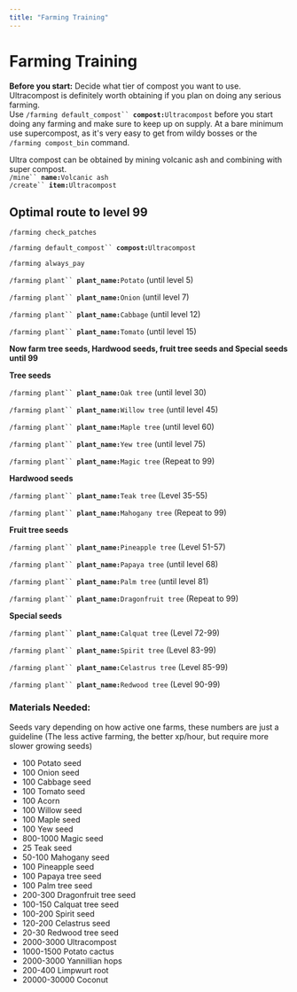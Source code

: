 ```yaml
---
title: "Farming Training"
---
```


# Farming Training

**Before you start:** Decide what tier of compost you want to use. Ultracompost is definitely worth obtaining if you plan on doing any serious farming.\
Use `/farming default_compost`` `**`compost:`**`Ultracompost` before you start doing any farming and make sure to keep up on supply. At a bare minimum use supercompost, as it's very easy to get from wildy bosses or the `/farming compost_bin` command.

Ultra compost can be obtained by mining volcanic ash and combining with super compost.\
`/mine`` `**`name:`**`Volcanic ash`\
`/create`` `**`item:`**`Ultracompost`

## Optimal route to level 99

`/farming check_patches`

`/farming default_compost`` `**`compost:`**`Ultracompost`

`/farming always_pay`

`/farming plant`` `**`plant_name:`**`Potato` (until level 5)

`/farming plant`` `**`plant_name:`**`Onion` (until level 7)

`/farming plant`` `**`plant_name:`**`Cabbage` (until level 12)

`/farming plant`` `**`plant_name:`**`Tomato` (until level 15)

**Now farm tree seeds, Hardwood seeds, fruit tree seeds and Special seeds until 99**

**Tree seeds**

`/farming plant`` `**`plant_name:`**`Oak tree` (until level 30)

`/farming plant`` `**`plant_name:`**`Willow tree` (until level 45)

`/farming plant`` `**`plant_name:`**`Maple tree` (until level 60)

`/farming plant`` `**`plant_name:`**`Yew tree` (until level 75)

`/farming plant`` `**`plant_name:`**`Magic tree` (Repeat to 99)

**Hardwood seeds**

`/farming plant`` `**`plant_name:`**`Teak tree` (Level 35-55)

`/farming plant`` `**`plant_name:`**`Mahogany tree` (Repeat to 99)

**Fruit tree seeds**

`/farming plant`` `**`plant_name:`**`Pineapple tree` (Level 51-57)

`/farming plant`` `**`plant_name:`**`Papaya tree` (until level 68)

`/farming plant`` `**`plant_name:`**`Palm tree` (until level 81)

`/farming plant`` `**`plant_name:`**`Dragonfruit tree` (Repeat to 99)

**Special seeds**

`/farming plant`` `**`plant_name:`**`Calquat tree` (Level 72-99)

`/farming plant`` `**`plant_name:`**`Spirit tree` (Level 83-99)

`/farming plant`` `**`plant_name:`**`Celastrus tree` (Level 85-99)

`/farming plant`` `**`plant_name:`**`Redwood tree` (Level 90-99)

### **Materials Needed:**

Seeds vary depending on how active one farms, these numbers are just a guideline (The less active farming, the better xp/hour, but require more slower growing seeds)

- 100 Potato seed
- 100 Onion seed
- 100 Cabbage seed
- 100 Tomato seed
- 100 Acorn
- 100 Willow seed
- 100 Maple seed
- 100 Yew seed
- 800-1000 Magic seed
- 25 Teak seed
- 50-100 Mahogany seed
- 100 Pineapple seed
- 100 Papaya tree seed
- 100 Palm tree seed
- 200-300 Dragonfruit tree seed
- 100-150 Calquat tree seed
- 100-200 Spirit seed
- 120-200 Celastrus seed
- 20-30 Redwood tree seed
- 2000-3000 Ultracompost
- 1000-1500 Potato cactus
- 2000-3000 Yannillian hops
- 200-400 Limpwurt root
- 20000-30000 Coconut
